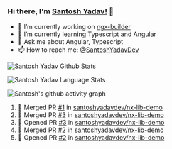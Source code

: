### Hi there, I'm [Santosh Yadav!](https://santoshyadav.dev) 👋

- 🔭 I’m currently working on [ngx-builder](https://github.com/ngx-builders)
- 🌱 I’m currently learning Typescript and Angular
- 💬 Ask me about Angular, Typescript
- 📫 How to reach me: [@SantoshYadavDev](https://twitter.com/SantoshYadavDev)

![Santosh Yadav Github Stats](https://github-readme-stats.anuraghazra1.vercel.app/api?username=SantoshYadavDev&show_icons=true&include_all_commits=true&theme=radical)

![Santosh Yadav Language Stats](https://github-readme-stats.anuraghazra1.vercel.app/api/top-langs/?username=SantoshYadavDev&layout=compact&theme=radical)

![Santosh's github activity graph](https://activity-graph.herokuapp.com/graph?username=SantoshYadavDev&theme=dracula)

<!--START_SECTION:activity-->
1. 🎉 Merged PR [#1](https://github.com/santoshyadavdev/nx-lib-demo/pull/1) in [santoshyadavdev/nx-lib-demo](https://github.com/santoshyadavdev/nx-lib-demo)
2. 🎉 Merged PR [#3](https://github.com/santoshyadavdev/nx-lib-demo/pull/3) in [santoshyadavdev/nx-lib-demo](https://github.com/santoshyadavdev/nx-lib-demo)
3. 💪 Opened PR [#3](https://github.com/santoshyadavdev/nx-lib-demo/pull/3) in [santoshyadavdev/nx-lib-demo](https://github.com/santoshyadavdev/nx-lib-demo)
4. 🎉 Merged PR [#2](https://github.com/santoshyadavdev/nx-lib-demo/pull/2) in [santoshyadavdev/nx-lib-demo](https://github.com/santoshyadavdev/nx-lib-demo)
5. 💪 Opened PR [#2](https://github.com/santoshyadavdev/nx-lib-demo/pull/2) in [santoshyadavdev/nx-lib-demo](https://github.com/santoshyadavdev/nx-lib-demo)
<!--END_SECTION:activity-->
